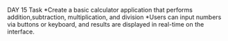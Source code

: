 DAY 15 Task 
*Create a basic calculator application that performs addition,subtraction, multiplication, and division
*Users can input numbers via buttons or keyboard, and results are displayed in real-time on the interface.			
